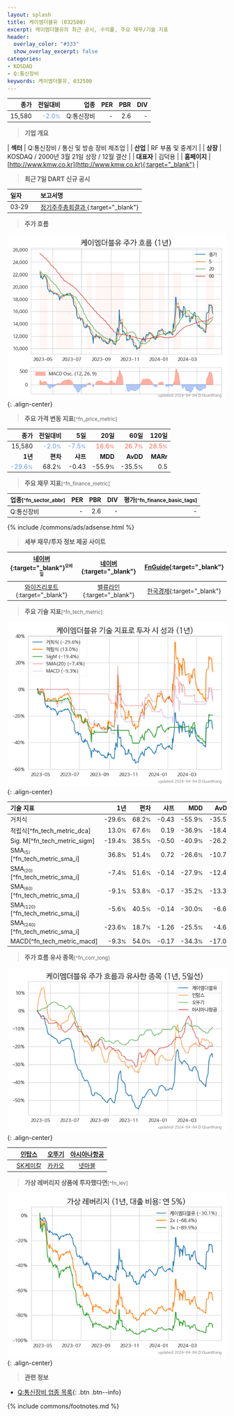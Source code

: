```yaml
---
layout: splash
title: 케이엠더블유 (032500)
excerpt: 케이엠더블유의 최근 공시, 수익률, 주요 재무/기술 지표
header:
  overlay_color: "#333"
  show_overlay_excerpt: false
categories:
- KOSDAQ
- Q:통신장비
keywords: 케이엠더블유, 032500
---
```


| **종가** | **전일대비** | **업종** | **PER** | **PBR** | **DIV** |
| -------: | -----------: | -------: | ------: | ------: | ------: |
| 15,580 | <span style="color: cornflowerblue">-2.0<small>%</small></span> | Q:통신장비 | - | 2.6 | - |

<!-- more -->


> **기업 개요**<a id="company"></a>

| <span style="white-space:nowrap;">**섹터**</span> | Q:통신장비 / 통신 및 방송 장비 제조업 |
| <span style="white-space:nowrap;">**산업**</span> | RF 부품 및 중계기 |
| <span style="white-space:nowrap;">**상장**</span> | KOSDAQ / 2000년 3월 21일 상장 / 12월 결산 |
| <span style="white-space:nowrap;">**대표자**</span> | 김덕용 |
| <span style="white-space:nowrap;">**홈페이지**</span> | [http://www.kmw.co.kr](http://www.kmw.co.kr){:target="_blank"} |


> **최근 7일 DART 신규 공시**<a id="dart"></a>

| **일자** |      | **보고서명** |
| :------- | :--- | :----------- |
| 03&#x2011;29 | | [정기주주총회결과              ](https://dart.fss.or.kr/dsaf001/main.do?rcpNo=20240329903397){:target="_blank"} |


> **주가 흐름**<a id="price"></a>

![032500](/stock/images/032500.png){: .align-center}


> **주요 가격 변동 지표**<small>[^fn_price_metric]</small>

| **종가** | **전일대비** | **5일** | **20일** | **60일** | **120일** |
| -------: | -----------: | ------: | -------: | -------: | --------: |
| 15,580 | <span style="color: cornflowerblue">-2.0<small>%</small></span> | <span style="color: cornflowerblue">-7.5<small>%</small></span> | <span style="color: tomato">16.6<small>%</small></span> | <span style="color: tomato">26.7<small>%</small></span> | <span style="color: tomato">28.5<small>%</small></span> |
| **1년** | **편차** | **샤프** | **MDD** | **AvDD** | **MARr** |
| <span style="color: cornflowerblue">-29.6<small>%</small></span> | 68.2<small>%</small> | -0.43 | -55.9<small>%</small> | -35.5<small>%</small> | 0.5 |


> **주요 재무 지표**<small>[^fn_finance_metric]</small>

| **업종**<small>[^fn_sector_abbr]</small> | **PER** | **PBR** | **DIV** | **평가**<small>[^fn_finance_basic_tags]</small> |
| :--------------------------------------- | ------: | ------: | ------: | ----------------------------------------------: |
| Q:통신장비 | - | 2.6 | - | - |



{% include /commons/ads/adsense.html %}

> **세부 재무/투자 정보 제공 사이트**

| [네이버](https://m.stock.naver.com/domestic/stock/032500/finance/summary){:target="_blank"}<sup><small>모바일</small></sup> | [네이버](https://finance.naver.com/item/coinfo.naver?code=032500){:target="_blank"} | [FnGuide](https://comp.fnguide.com/SVO2/ASP/SVD_Invest.asp?gicode=A032500&MenuYn=Y){:target="_blank"} |
| :---: | :---: | :---: |
| [와이즈리포트](https://comp.wisereport.co.kr/company/c1040001.aspx?cmp_cd=032500){:target="_blank"} | [밸류라인](https://www.valueline.co.kr/finance/summary/032500){:target="_blank"} | [한국경제](https://markets.hankyung.com/stock/032500/financial-summary){:target="_blank"} |


> **주요 기술 지표**<small>[^fn_tech_metric]</small>


![032500](/stock/images/032500_tech.png){: .align-center}

| **기술 지표** | **1년** | **편차** | **샤프** | **MDD** | **AvDD** |
| :------------ | ------: | -----------: | -------: | ------: | -------: |
| 거치식 | -29.6<small>%</small> | 68.2<small>%</small> | -0.43 | -55.9<small>%</small> | -35.5<small>%</small> |
| 적립식[^fn_tech_metric_dca] | 13.0<small>%</small> | 67.6<small>%</small> | 0.19 | -36.9<small>%</small> | -18.4<small>%</small> |
| Sig. M[^fn_tech_metric_sigm] | -19.4<small>%</small> | 38.5<small>%</small> | -0.50 | -40.9<small>%</small> | -26.2<small>%</small> |
| SMA<small><sub>(5)</sub></small>[^fn_tech_metric_sma_i] | 36.8<small>%</small> | 51.4<small>%</small> | 0.72 | -26.6<small>%</small> | -10.7<small>%</small> |
| SMA<small><sub>(20)</sub></small>[^fn_tech_metric_sma_i] | -7.4<small>%</small> | 51.6<small>%</small> | -0.14 | -27.9<small>%</small> | -12.4<small>%</small> |
| SMA<small><sub>(60)</sub></small>[^fn_tech_metric_sma_i] | -9.1<small>%</small> | 53.8<small>%</small> | -0.17 | -35.2<small>%</small> | -13.3<small>%</small> |
| SMA<small><sub>(120)</sub></small>[^fn_tech_metric_sma_i] | -5.6<small>%</small> | 40.5<small>%</small> | -0.14 | -30.0<small>%</small> | -6.6<small>%</small> |
| SMA<small><sub>(240)</sub></small>[^fn_tech_metric_sma_i] | -23.6<small>%</small> | 18.7<small>%</small> | -1.26 | -25.5<small>%</small> | -4.6<small>%</small> |
| MACD[^fn_tech_metric_macd] | -9.3<small>%</small> | 54.0<small>%</small> | -0.17 | -34.3<small>%</small> | -17.0<small>%</small> |


> **주가 흐름 유사 종목**<a id="corr"></a><small>[^fn_corr_long]</small>

![032500](/stock/images/032500_corr.png){: .align-center}

|       | [인탑스](/049070/) | [오뚜기](/007310/) | [아시아나항공](/020560/) |
| :---: | :------------------------------------: | :------------------------------------: | :------------------------------------: |
|       | [SK케미칼](/285130/) | [카카오](/035720/) | [넷마블](/251270/) |


> **가상 레버리지 상품에 투자했다면**<a id="2x"></a><small>[^fn_lev]</small>

![032500](/stock/images/032500_2x.png){: .align-center}


> **관련 정보**

- [Q:통신장비 업종 목록](/stats/sector/kosdaq_업종_통신장비_종목/){: .btn .btn--info}

{% include commons/footnotes.md %}